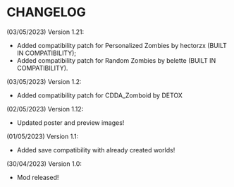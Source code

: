 # CHANGELOG
(03/05/2023) Version 1.21:
- Added compatibility patch for Personalized Zombies by hectorzx (BUILT IN COMPATIBILITY);
- Added compatibility patch for Random Zombies by belette (BUILT IN COMPATIBILITY).

(03/05/2023) Version 1.2:
- Added compatibility patch for CDDA_Zomboid by DETOX

(02/05/2023) Version 1.12:
- Updated poster and preview images!

(01/05/2023) Version 1.1:
- Added save compatibility with already created worlds!

(30/04/2023) Version 1.0:
- Mod released!